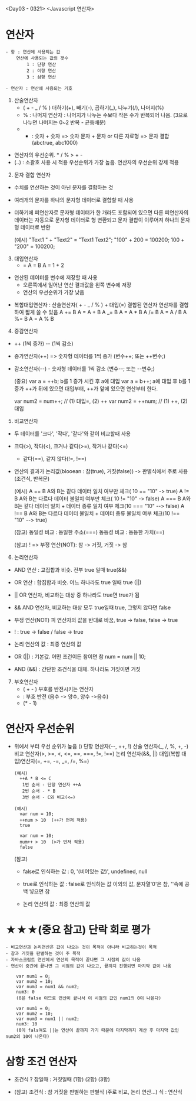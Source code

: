 <Day03 - 0321>
<Javascript 연산자>

# 연산자

    - 항 : 연산에 사용되는 값
        연산에 사용되는 값의 갯수
            1 : 단항 연산
            2 : 이항 연산
            3 : 삼항 연산

    - 연산자 : 연산에 사용되는 기호

1. 산술연산자
   - ( + - _ / % ) 더하기(+), 빼기(-), 곱하기(_), 나누기(/), 나머지(%)
   - % : 나머지 연산자 : 나머지가 나누는 수보다 작은 수가 반복되어 나옴.
     (3으로 나누면 나머지는 0~2 반복 - 균등배분)
   - - : 숫자 + 숫자 => 숫자
       문자 + 문자 or 다른 자료형 => 문자 결합 (abctrue, abc1000)

- 연산자의 우선순위. \* / % > + -
- (..) : 소괄호 사용 시 적용 우선순위가 가장 높음. 연산자의 우선순위 강제 적용

2. 문자 결합 연산자

- 수치를 연산하는 것이 아닌 문자를 결합하는 것
- 여러개의 문자를 하나의 문자형 데이터로 결합할 때 사용
- 더하기에 피연산자로 문자형 데이터가 한 개라도 포함되어 있으면 다른 피연산자의 데이터는 자동으로 문자형 데이터로 형 변환되고 문자 결합이 이루어져 하나의 문자형 데이터로 반환

  (예시)
  "Text1 " + "Text2" = "Text1 Text2";
  "100" + 200 = 100200;
  100 + "200" = 100200;

3. 대입연산자
   - =
     A = B
     A = 1 + 2

- 연산된 데이터를 변수에 저장할 때 사용
  - 오른쪽에서 일어난 연산 결과값을 왼쪽 변수에 저장
  - 연산의 우선순위가 가장 낮음

* 복합대입연산자 : 산술연산자( + - _ / % ) + 대입(=) 결합된 연산자
  연산자를 결합하여 짧게 쓸 수 있음
  A += B A = A + B
  A _= B A = A \* B
  A /= B A = A / B
  A %= B A = A % B

4. 증감연산자

- ++ (1씩 증가)
  -- (1씩 감소)
- 증가연산자(++) => 숫자형 데이터를 1씩 증가
  (변수++; 또는 ++변수;)
- 감소연산자(--) - 숫자형 데이터를 1씩 감소
  (변수--; 또는 --변수;)

  (중요)
  var a = ++b; b를 1 증가 시킨 후 a에 대입
  var a = b++; a에 대입 후 b를 1 증가
  ++가 뒤에 있으면 대입부터, ++가 앞에 있으면 연산부터 한다.

  var num2 = num++; // (1) 대입=, (2) ++
  var num2 = ++num; // (1) ++, (2) 대입

5. 비교연산자

- 두 데이터를 '크다', '작다', '같다'와 같이 비교할때 사용
- 크다(>), 작다(<), 크거나 같다(>=), 작거나 같다(<=)
  - 같다(==), 같지 않다(!=, !==)
- 연산의 결과가 논리값(blooean : 참(true), 거짓(false)) -> 판별식에서 주로 사용 (조건식, 반복문)

  (예시)
  A == B A와 B는 같다 데이터 일치 여부만 체크( 10 == "10" -> true)
  A != B A와 B는 다르다 데이터 불일치 여부만 체크( 10 != "10" -> false)
  A === B A와 B는 같다 데이터 일치 + 데이터 종류 일치 여부 체크(10 === "10" --> false)
  A !== B A와 B는 다르다 데이터 불일치 + 데이터 종류 불일치 여부 체크(10 !== "10" --> true)

  (참고)
  동일성 비교 : 동일한 주소(===)
  동등성 비교 : 동등한 가치(==)

  (참고)
  ! => 부정 연산(NOT): 참 -> 거짓, 거짓 -> 참

6. 논리연산자

- AND 연산 : 교집합과 비슷. 전부 true 일때 true(&&)
- OR 연산 : 합집합과 비슷. 어느 하나라도 true 일때 true (||)
- || OR 연산자, 비교하는 대상 중 하나라도 true면 true가 됨
- && AND 연산자, 비교하는 대상 모두 true일때 true, 그렇지 않다면 false
- 부정 연산(NOT) 피 연산자의 값을 반대로 바꿈, true -> false, false -> true
- ! : true -> false / false -> true

- 논리 연산의 값 : 최종 연산의 값
- OR (||) : 기본값. 어떤 조건이든 참이면 참 num = num || 10;
- AND (&&) : 간단한 조건식을 대체. 하나라도 거짓이면 거짓

7. 부호연산자
   - ( + - ) 부호를 반전시키는 연산자
   - : 부호 반전 (음수 -> 양수, 양수 ->음수)
   - (\* - 1)

# 연산자 우선순위

- 위에서 부터 우선 순위가 높음
  ()
  단항 연산자(--, ++, !)
  산술 연산자(_, /, %, +, -)
  비교 연산자(>, >=, <, <=, ==, ===, !=, !==)
  논리 연산자(&&, ||)
  대입(복합 대입)연산자(=, +=, -=, _=, /=, %=)

      (예시)
        ++A * B <= C
         1번 순서 - 단항 연산자 ++A
         2번 순서 - * B
         3번 순서 - C와 비교(<=)

      (예시)
        var num = 10;
        ++num > 10  (++가 먼저 적용)
        true

        var num = 10;
        num++ > 10  (>가 먼저 적용)
        false

  (참고)

  - false로 인식하는 값
    : 0, '(비어있는 값)', undefined, null

  - true로 인식하는 값
    : false로 인식하는 값 이외의 값, 문자열'0'은 참, ''속에 공백 넣으면 참

  - 논리 연산의 값 : 최종 연산의 값

# ★★★(중요 참고) 단락 회로 평가

    - 비교연산과 논리연산은 값이 나오는 것이 목적이 아니라 비교하는것이 목적
    - 참과 거짓을 판별하는 것이 주 목적
    - 자바스크립트 연산에서 연산의 목적이 끝나면 그 시점의 값이 나옴
    - 연산이 중간에 끝나면 그 시점의 값이 나오고, 끝까지 진행되면 마지막 값이 나옴

        var num1 = 0;
        var num2 = 10;
        var num3 = num1 && num2;
        num3: 0
        (0은 false 이므로 연산이 끝나서 이 시점의 값인 num1의 0이 나온다)

        var num1 = 0;
        var num2 = 10;
        var num3 = num1 || num2;
        num3: 10
        (0이 fals여도 ||는 연산이 끝까지 가기 때문에 마지막까지 계산 후 마지막 값인 num2의 10이 나온다)

# 삼항 조건 연산자

- 조건식 ? 참일때 : 거짓일때
  (1항) (2항) (3항)

- (참고)
  조건식 : 참 거짓을 판별하는 판별식 (주로 비교, 논리 연산...)
  식 : 연산식
